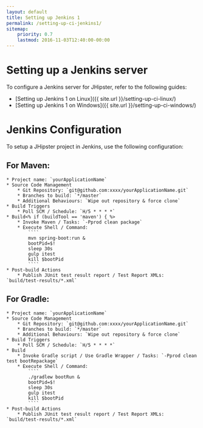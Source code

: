 ```yaml
---
layout: default
title: Setting up Jenkins 1
permalink: /setting-up-ci-jenkins1/
sitemap:
    priority: 0.7
    lastmod: 2016-11-03T12:40:00-00:00
---
```


# <i class="fa fa-wrench"></i> Setting up a Jenkins server

To configure a Jenkins server for JHipster, refer to the following guides:

- [Setting up Jenkins 1 on Linux]({{ site.url }}/setting-up-ci-linux/)
- [Setting up Jenkins 1 on Windows]({{ site.url }}/setting-up-ci-windows/)

# <i class="fa fa-sliders"></i> Jenkins Configuration

To setup a JHipster project in Jenkins, use the following configuration:

## For Maven:

```
* Project name: `yourApplicationName`
* Source Code Management
    * Git Repository: `git@github.com:xxxx/yourApplicationName.git`
    * Branches to build: `*/master`
    * Additional Behaviours: `Wipe out repository & force clone`
* Build Triggers
    * Poll SCM / Schedule: `H/5 * * * *`
* Build<% if (buildTool == 'maven') { %>
    * Invoke Maven / Tasks: `-Pprod clean package`
    * Execute Shell / Command:
        ````
        mvn spring-boot:run &
        bootPid=$!
        sleep 30s
        gulp itest
        kill $bootPid
        ````
* Post-build Actions
    * Publish JUnit test result report / Test Report XMLs: `build/test-results/*.xml`
```

## For Gradle:
```
* Project name: `yourApplicationName`
* Source Code Management
    * Git Repository: `git@github.com:xxxx/yourApplicationName.git`
    * Branches to build: `*/master`
    * Additional Behaviours: `Wipe out repository & force clone`
* Build Triggers
    * Poll SCM / Schedule: `H/5 * * * *`
* Build
    * Invoke Gradle script / Use Gradle Wrapper / Tasks: `-Pprod clean test bootRepackage`
    * Execute Shell / Command:
        ````
        ./gradlew bootRun &
        bootPid=$!
        sleep 30s
        gulp itest
        kill $bootPid
        ````
* Post-build Actions
    * Publish JUnit test result report / Test Report XMLs: `build/test-results/*.xml`
```

